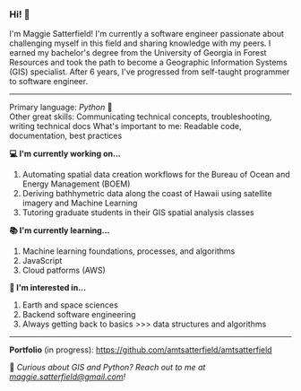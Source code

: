<!--
**amtsatterfield/amtsatterfield** is a ✨ _special_ ✨ repository because its `README.md` (this file) appears on your GitHub profile.

Here are some ideas to get you started:

- 🔭 I’m currently working on ...
- 🌱 I’m currently learning ...
- 👯 I’m looking to collaborate on ...
- 🤔 I’m looking for help with ...
- 💬 Ask me about ...
- 📫 How to reach me: ...
- 😄 Pronouns: ...
- ⚡ Fun fact: ...
-->

### Hi! 👋 

I'm Maggie Satterfield! I'm currently a  software engineer passionate about challenging myself in this field and
sharing knowledge with my peers. I earned my bachelor's degree from the University of Georgia in Forest Resources and 
took the path to become a Geographic Information Systems (GIS) specialist. After 6 years, I've progressed from self-taught
programmer to software engineer. 

------------------------------------------------------
Primary language: *Python* 🐍  
Other great skills: Communicating technical concepts, troubleshooting, writing technical docs
What's important to me: Readable code, documentation, best practices

**💻 I'm currently working on...**  
1. Automating spatial data creation workflows for the Bureau of Ocean and Energy Management (BOEM)
2. Deriving bathhymetric data along the coast of Hawaii using satellite imagery and Machine Learning
3. Tutoring graduate students in their GIS spatial analysis classes

**📚 I'm currently learning...**
1. Machine learning foundations, processes, and algorithms
2. JavaScript
3. Cloud patforms (AWS)

**🌱 I'm interested in...**
1. Earth and space sciences
2. Backend software engineering
3. Always getting back to basics >>> data structures and algorithms

-------------------------------------------------------
**Portfolio** (in progress): https://github.com/amtsatterfield/amtsatterfield

💬 *Curious about GIS and Python? Reach out to me at maggie.satterfield@gmail.com!*
